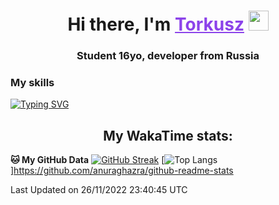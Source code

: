 <h1 align="center">
    Hi there, I'm 
    <a href="https://t.me/skyguy" target="_blank" style="color: #8C43EA">Torkusz</a>
    <img src="https://github.com/blackcater/blackcater/raw/main/images/Hi.gif" height="32">
</h1>

<h3 align="center">
    Student 16yo, developer from Russia
</h3>  

### **My skills**
[![Typing SVG](https://readme-typing-svg.herokuapp.com?font=Oxanium&duration=3000&pause=1500&color=8C43EA&height=30&lines=Python:+Aiogram,+Telethon;SQL:+SQLite;HTML,+CSS+(SCSS))](https://git.io/typing-svg)

<h2 align="center"> My WakaTime stats: </h2>

<!--START_SECTION:waka-->
**🐱 My GitHub Data** 
[![GitHub Streak](https://github-readme-streak-stats.herokuapp.com/?user=Torkusz)](https://git.io/streak-stats)
[![Top Langs](https://github-readme-stats.vercel.app/api/top-langs/?username=Torkusz&layout=compact)]https://github.com/anuraghazra/github-readme-stats

 Last Updated on 26/11/2022 23:40:45 UTC
<!--END_SECTION:waka-->